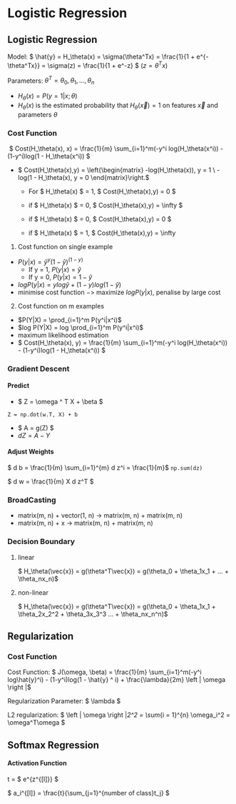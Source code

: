 # Logistic Regression

## Logistic Regression

Model: $ \hat{y} = H_\theta(x) = \sigma(\theta^Tx) = \frac{1}{1 + e^{-\theta^Tx}} = \sigma(z) = \frac{1}{1 + e^-z} ​$ ($z =\theta^Tx​$)

Parameters: $\theta^T = \theta_0, \theta_1, ...,  \theta_n​$

- $H_\theta(x) = P(y=1 | x; \theta)​$ 
- $H_\theta(x)$ is the estimated probability that $H_\theta(\vec{x})=1$ on features $\vec{x}$ and parameters $\theta$

### Cost Function

​	$ Cost(H_\theta(x), x) = \frac{1}{m} \sum_{i=1}^m(-y^i log(H_\theta(x^i))  -  (1-y^i)log(1 - H_\theta(x^i)) ​$

- $ Cost(H_\theta(x),y) = \left\{\begin{matrix} -log(H_\theta(x)), y = 1
  \\ -log(1 - H_\theta(x), y = 0
  \end{matrix}\right.$
  - For $ H_\theta(x) $ = 1, $ Cost(H_\theta(x),y) = 0 $ 
  - if $ H_\theta(x) $ = 0, $ Cost(H_\theta(x),y) = \infty  $

  - if $ H_\theta(x) $ = 0, $ Cost(H_\theta(x),y) = 0 $ 
  - if $ H_\theta(x) $ = 1, $ Cost(H_\theta(x),y) = \infty  ​

1. Cost function on single example

- $P(y|x) = \hat{y}^y (1 - \hat{y})^{(1-y)}​$
  - If y = 1, $P(y|x) = \hat{y}$
  - If y = 0, $P(y|x) = 1 - \hat{y} ​$
- $logP(y|x) = y log\hat{y} + {(1-y)} log(1 - \hat{y})​$
- minimise cost function $->$ maximize $logP(y|x)$, penalise by large cost

2. Cost function on m examples

- $P(Y|X) = \prod_{i=1}^m P(y^i|x^i)​$
- $log P(Y|X) = log \prod_{i=1}^m P(y^i|x^i)$
- maximum likelihood estimation
- $ Cost(H_\theta(x), y) = \frac{1}{m} \sum_{i=1}^m(-y^i log(H_\theta(x^i))  -  (1-y^i)log(1 - H_\theta(x^i)) ​$

### Gradient Descent

#### Predict

- $ Z = \omega ^ T X + \beta $

```Z = np.dot(w.T, X) + b```

- $ A = g(Z) $
- $dZ = A - Y$

#### Adjust Weights

$ d b = \frac{1}{m} \sum_{i=1}^{m} d z^i = \frac{1}{m}​$ ```np.sum(dz)```

$ d w = \frac{1}{m} X d z^T $

### BroadCasting

- matrix(m, n) + vector(1, n) -> matrix(m, n) + matrix(m, n)
- matrix(m, n) + x -> matrix(m, n) + matrix(m, n)

### Decision Boundary

1. linear

   $ H_\theta(\vec{x}) = g(\theta^T\vec{x}) = g(\theta_0 + \theta_1x_1 + ... + \theta_nx_n)​$

2. non-linear

   $ H_\theta(\vec{x}) = g(\theta^T\vec{x}) = g(\theta_0 + \theta_1x_1 + \theta_2x_2^2 + \theta_3x_3^3 ... + \theta_nx_n^n)$




## Regularization

### Cost Function

Cost Function: $ J(\omega, \beta) = \frac{1}{m} \sum_{i=1}^m(-y^i log\hat{y}^i)  -  (1-y^i)log(1 - \hat{y} ^ i) + \frac{\lambda}{2m} \left \| \omega \right \|$

Regularization Parameter: $ \lambda ​$

L2 regularization: $ \left \| \omega \right \|_2^2 = \sum_{i = 1}^{n} \omega_i^2 = \omega^T\omega ​$



## Softmax Regression

#### Activation Function

t = $ e^{z^{[l]}} $

$ a_i^{[l]} = \frac{t}{\sum_{j=1}^{number of class}t_j} $